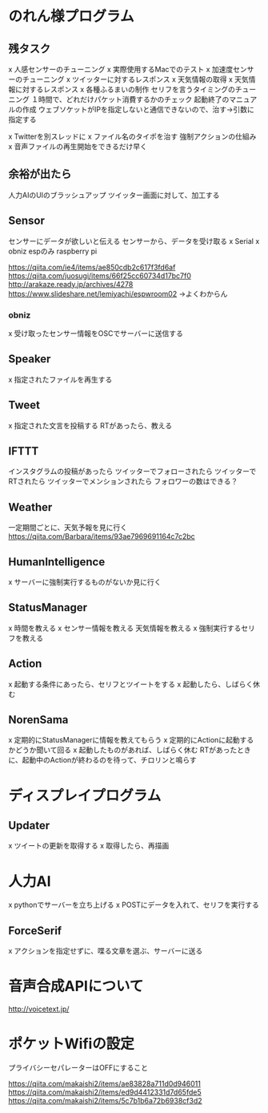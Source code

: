 # のれん様プログラム
## 残タスク
x 人感センサーのチューニング
x 実際使用するMacでのテスト
x 加速度センサーのチューニング
x ツイッターに対するレスポンス
x 天気情報の取得
x 天気情報に対するレスポンス
x 各種ふるまいの制作
セリフを言うタイミングのチューニング
１時間で、どれだけパケット消費するかのチェック
起動終了のマニュアルの作成
ウェブソケットがIPを指定しないと通信できないので、治す→引数に指定する

x Twitterを別スレッドに
x ファイル名のタイポを治す
強制アクションの仕組み
x 音声ファイルの再生開始をできるだけ早く

## 余裕が出たら
人力AIのUIのブラッシュアップ
ツイッター画面に対して、加工する

## Sensor
センサーにデータが欲しいと伝える
センサーから、データを受け取る
x Serial
x obniz
espのみ
raspberry pi

https://qiita.com/ie4/items/ae850cdb2c617f3fd6af
https://qiita.com/juosugi/items/66f25cc60734d17bc7f0
http://arakaze.ready.jp/archives/4278
https://www.slideshare.net/lemiyachi/espwroom02
→よくわからん

### obniz
x 受け取ったセンサー情報をOSCでサーバーに送信する

## Speaker
x 指定されたファイルを再生する

## Tweet
x 指定された文言を投稿する
RTがあったら、教える

## IFTTT
インスタグラムの投稿があったら
ツイッターでフォローされたら
ツイッターでRTされたら
ツイッターでメンションされたら
フォロワーの数はできる？

## Weather
一定期間ごとに、天気予報を見に行く
https://qiita.com/Barbara/items/93ae7969691164c7c2bc

## HumanIntelligence
x サーバーに強制実行するものがないか見に行く

## StatusManager
x 時間を教える
x センサー情報を教える
天気情報を教える
x 強制実行するセリフを教える

## Action
x 起動する条件にあったら、セリフとツイートをする
x 起動したら、しばらく休む

## NorenSama
x 定期的にStatusManagerに情報を教えてもらう
x 定期的にActionに起動するかどうか聞いて回る
x 起動したものがあれば、しばらく休む
RTがあったときに、起動中のActionが終わるのを待って、チロリンと鳴らす

# ディスプレイプログラム
## Updater
x ツイートの更新を取得する
x 取得したら、再描画

# 人力AI
x pythonでサーバーを立ち上げる
x POSTにデータを入れて、セリフを実行する

## ForceSerif
x アクションを指定せずに、喋る文章を選ぶ、サーバーに送る

# 音声合成APIについて
http://voicetext.jp/

# ポケットWifiの設定
プライバシーセパレーターはOFFにすること

https://qiita.com/makaishi2/items/ae83828a711d0d946011
https://qiita.com/makaishi2/items/ed9d4412331d7d65fde5
https://qiita.com/makaishi2/items/5c7b1b6a72b6938cf3d2
